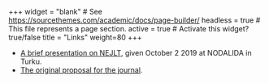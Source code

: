 +++
widget = "blank"  # See https://sourcethemes.com/academic/docs/page-builder/
headless = true  # This file represents a page section.
active = true  # Activate this widget? true/false
title = "Links"
weight=80
+++

* [A brief presentation on NEJLT](http://tekstlab.uio.no/NEALT/nealt_2019_nejlt.pdf), given October 2 2019 at NODALIDA in Turku.
* [The original proposal for the journal](http://tekstlab.uio.no/NEALT/proposal_2019.pdf).
